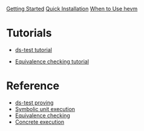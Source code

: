 [Getting Started](./getting-started.md)
[Quick Installation](./install.md)
[When to Use hevm](./when-to-use.md)

# Tutorials

- [ds-test tutorial](./ds-test-tutorial.md)
<!-- - [Discovering reachable assertion violations]() -->
- [Equivalence checking tutorial](./equivalence-checking-tutorial.md)
<!-- - [Symbolic unit testing]() -->

# Reference

- [ds-test proving](./test.md)
- [Symbolic unit execution](./symbolic.md)
- [Equivalence checking](./equivalence.md)
- [Concrete execution](./exec.md)
